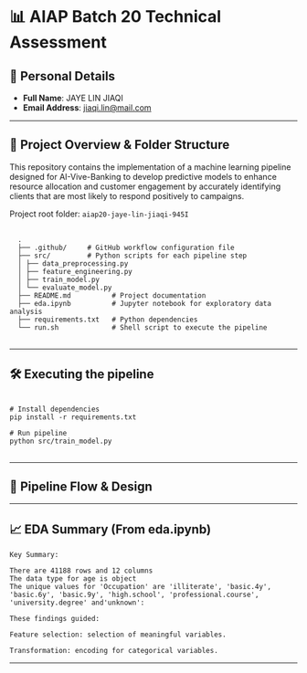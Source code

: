 # 📊 AIAP Batch 20 Technical Assessment

## 👤 Personal Details

- **Full Name**: JAYE LIN JIAQI
- **Email Address**: jiaqi.lin@mail.com

---

## 📁 Project Overview & Folder Structure

This repository contains the implementation of a machine learning pipeline designed for AI-Vive-Banking to develop predictive models to enhance resource allocation and customer engagement by accurately identifying clients that are most likely to respond positively to campaigns.

Project root folder: `aiap20-jaye-lin-jiaqi-945I`

<pre> <code> 
  . 
  ├── .github/     # GitHub workflow configuration file 
  ├── src/         # Python scripts for each pipeline step 
  │ ├── data_preprocessing.py 
  │ ├── feature_engineering.py 
  │ ├── train_model.py 
  │ └── evaluate_model.py 
  ├── README.md          # Project documentation 
  ├── eda.ipynb          # Jupyter notebook for exploratory data analysis 
  ├── requirements.txt   # Python dependencies 
  └── run.sh             # Shell script to execute the pipeline 
</code> </pre>

---

## 🛠️ Executing the pipeline

<pre> <code> 
# Install dependencies
pip install -r requirements.txt

# Run pipeline
python src/train_model.py
</code> </pre>
---

## 🔄 Pipeline Flow & Design

---

## 📈 EDA Summary (From eda.ipynb)

    Key Summary:

    There are 41188 rows and 12 columns
    The data type for age is object
    The unique values for 'Occupation' are 'illiterate', 'basic.4y', 'basic.6y', 'basic.9y', 'high.school', 'professional.course', 'university.degree' and'unknown':

    These findings guided:

    Feature selection: selection of meaningful variables.

    Transformation: encoding for categorical variables.
    
---
